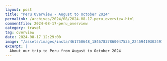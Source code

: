```yaml
---
layout: post
title: "Peru Overview - August to October 2024"
permalink: /archives/2024/08/2024-08-17-peru_overview.html
commentfile: 2024-08-17-peru_overview
category: travel
tag: overview
date: 2024-08-17 12:29:00
image: "/assets/images/insta/461750648_18467837860047535_224594193024912711_n_17978812391772162.jpg"
excerpt: |
  About our trip to Peru from August to October 2024
---
```

